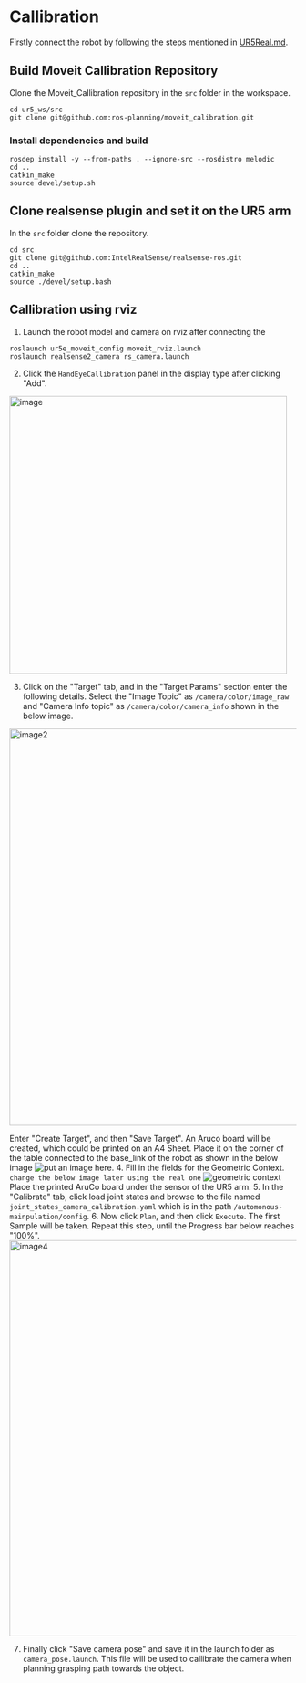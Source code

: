 # Callibration
Firstly connect the robot by following the steps mentioned in [UR5Real.md](UR5Real.md).
## Build Moveit Callibration Repository
Clone the Moveit_Callibration repository in the ```src``` folder in the workspace.
```
cd ur5_ws/src
git clone git@github.com:ros-planning/moveit_calibration.git
```
### Install dependencies and build
```
rosdep install -y --from-paths . --ignore-src --rosdistro melodic
cd ..
catkin_make
source devel/setup.sh
```
## Clone realsense plugin and set it on the UR5 arm
In the ```src``` folder clone the repository.
```
cd src
git clone git@github.com:IntelRealSense/realsense-ros.git
cd ..
catkin_make
source ./devel/setup.bash
```
## Callibration using rviz
1. Launch the robot model and camera on rviz after connecting the 
```
roslaunch ur5e_moveit_config moveit_rviz.launch
roslaunch realsense2_camera rs_camera.launch
```
2. Click the ```HandEyeCallibration``` panel in the display type after clicking "Add".
<img width="487" alt="image" src="https://github.com/bigfoot-5/autonomous_manipulation/assets/68162715/2048ef6d-fa11-4289-afc3-60478db948e6">

3. Click on the "Target" tab, and in the "Target Params" section enter the following details.
Select the "Image Topic" as `/camera/color/image_raw` and "Camera Info topic" as `/camera/color/camera_info` shown in the below image.

<img width="696" alt="image2" src="https://github.com/bigfoot-5/autonomous_manipulation/assets/68162715/7189625e-793c-4758-8b49-c2ed009e15b6">

Enter "Create Target", and then "Save Target". An Aruco board will be created, which could be printed on an A4 Sheet. Place it on the corner of the table connected to the base_link of the robot as shown in the below image 
![put an image here]().
4. Fill in the fields for the Geometric Context.
```change the below image later using the real one```
![geometric context]()
Place the printed AruCo board under the sensor of the UR5 arm. 
5. In the "Calibrate" tab, click load joint states and browse to the file named ```joint_states_camera_calibration.yaml``` which is in the path ```/automonous-mainpulation/config```. 
6. Now click `Plan`, and then click `Execute`. The first Sample will be taken. Repeat this step, until the Progress bar below reaches "100%". 
<img width="694" alt="image4" src="https://github.com/bigfoot-5/autonomous_manipulation/assets/68162715/654466ba-d7a2-464c-b678-d4d088134fea">

7. Finally click "Save camera pose" and save it in the launch folder as `camera_pose.launch`. This file will be used to callibrate the camera when planning grasping path towards the object.
